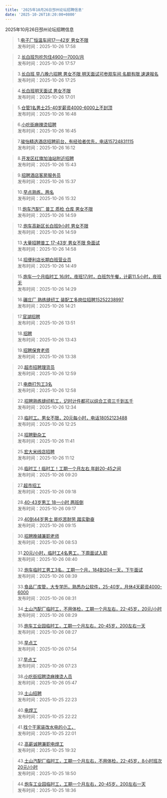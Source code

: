 ```yaml
---
title: '2025年10月26日邳州论坛招聘信息'
date: '2025-10-26T18:20:00+0800'
---
```

2025年10月26日邳州论坛招聘信息
<!--more-->
>1.[电子厂恒温车间17—42岁 男女不限](https://www.pzzc.net/forum.php?mod=viewthread&tid=10555618)<br>
>发布时间：2025-10-26 17:58

>2.[长白班包吃包住4900—7000/月](https://www.pzzc.net/forum.php?mod=viewthread&tid=10555617)<br>
>发布时间：2025-10-26 17:57

>3.[长白班 早八晚六招聘  男女不限  明天面试可参观车间  名额有限 速速报名](https://www.pzzc.net/forum.php?mod=viewthread&tid=10555614)<br>
>发布时间：2025-10-26 17:25

>4.[长白班明天面试 男女不限](https://www.pzzc.net/forum.php?mod=viewthread&tid=10555608)<br>
>发布时间：2025-10-26 17:01

>5.[仓管1名男士25-40岁薪资4000-6000上不封顶](https://www.pzzc.net/forum.php?mod=viewthread&tid=10555606)<br>
>发布时间：2025-10-26 16:48

>6.[小吃街麻辣烫招聘](https://www.pzzc.net/forum.php?mod=viewthread&tid=10555605)<br>
>发布时间：2025-10-26 16:45

>7.[骏怡精选酒店招聘前台，有经验者优先，电话15724831115](https://www.pzzc.net/forum.php?mod=viewthread&tid=10555601)<br>
>发布时间：2025-10-26 16:12

>8.[开发区红旗加油站附近招聘](https://www.pzzc.net/forum.php?mod=viewthread&tid=10555596)<br>
>发布时间：2025-10-26 15:43

>9.[招聘酒店客房服务员](https://www.pzzc.net/forum.php?mod=viewthread&tid=10555592)<br>
>发布时间：2025-10-26 15:37

>10.[早点熟练，两名](https://www.pzzc.net/forum.php?mod=viewthread&tid=10555591)<br>
>发布时间：2025-10-26 15:32

>11.[炮车汽配厂 普工 质检 仓库 男女不限](https://www.pzzc.net/forum.php?mod=viewthread&tid=10555583)<br>
>发布时间：2025-10-26 14:59

>12.[炮车高新区长白班9小时  男女不限](https://www.pzzc.net/forum.php?mod=viewthread&tid=10555582)<br>
>发布时间：2025-10-26 14:59

>13.[大量招聘普工 17-43岁 男女不限  免面试](https://www.pzzc.net/forum.php?mod=viewthread&tid=10555581)<br>
>发布时间：2025-10-26 14:58

>14.[招便利店长期白班营业员](https://www.pzzc.net/forum.php?mod=viewthread&tid=10555578)<br>
>发布时间：2025-10-26 14:49

>15.[炮车一个月临时工  16/时，夜班17/时，白班包午餐，计薪11.5小时，夜班无](https://www.pzzc.net/forum.php?mod=viewthread&tid=10555573)<br>
>发布时间：2025-10-26 14:29

>16.[碾庄厂 熟练缝纫工  装配工多岗位招聘15252238997](https://www.pzzc.net/forum.php?mod=viewthread&tid=10555572)<br>
>发布时间：2025-10-26 14:21

>17.[官湖招聘](https://www.pzzc.net/forum.php?mod=viewthread&tid=10555571)<br>
>发布时间：2025-10-26 13:51

>18.[招聘](https://www.pzzc.net/forum.php?mod=viewthread&tid=10555569)<br>
>发布时间：2025-10-26 13:43

>19.[招聘保育老师](https://www.pzzc.net/forum.php?mod=viewthread&tid=10555567)<br>
>发布时间：2025-10-26 13:38

>20.[超市招聘理货员](https://www.pzzc.net/forum.php?mod=viewthread&tid=10555564)<br>
>发布时间：2025-10-26 12:59

>21.[电商打包工3名](https://www.pzzc.net/forum.php?mod=viewthread&tid=10555563)<br>
>发布时间：2025-10-26 12:58

>22.[招聘熟练缝纫机工，记时计件都可以综合工资三千到五千](https://www.pzzc.net/forum.php?mod=viewthread&tid=10555553)<br>
>发布时间：2025-10-26 12:34

>23.[临时工。男女不限，20元每小时，电话18052123488](https://www.pzzc.net/forum.php?mod=viewthread&tid=10555544)<br>
>发布时间：2025-10-26 12:25

>24.[招聘勤杂工](https://www.pzzc.net/forum.php?mod=viewthread&tid=10555540)<br>
>发布时间：2025-10-26 11:41

>25.[宏大米线店招聘](https://www.pzzc.net/forum.php?mod=viewthread&tid=10555537)<br>
>发布时间：2025-10-26 11:12

>26.[临时工！临时工！工期一个月左右 年龄20-45之间](https://www.pzzc.net/forum.php?mod=viewthread&tid=10555523)<br>
>发布时间：2025-10-26 09:20

>27.[超市招工](https://www.pzzc.net/forum.php?mod=viewthread&tid=10555522)<br>
>发布时间：2025-10-26 09:18

>28.[40-43岁男工 18一小时 两班倒](https://www.pzzc.net/forum.php?mod=viewthread&tid=10555521)<br>
>发布时间：2025-10-26 09:17

>29.[40到44岁男士 能吃苦耐劳 踏实勤奋](https://www.pzzc.net/forum.php?mod=viewthread&tid=10555520)<br>
>发布时间：2025-10-26 09:15

>30.[招聘晚辅兼职老师](https://www.pzzc.net/forum.php?mod=viewthread&tid=10555514)<br>
>发布时间：2025-10-26 08:53

>31.[20元/小时，临时工4名男工，下周面试入职](https://www.pzzc.net/forum.php?mod=viewthread&tid=10555507)<br>
>发布时间：2025-10-26 08:40

>32.[炮车临时工男工3名，工期一个月，184到204一天，下午面试](https://www.pzzc.net/forum.php?mod=viewthread&tid=10555506)<br>
>发布时间：2025-10-26 08:39

>33.[食品厂库管，大专学历，熟悉办公软件，25-40岁，月休4天薪资4000-6000](https://www.pzzc.net/forum.php?mod=viewthread&tid=10555505)<br>
>发布时间：2025-10-26 08:31

>34.[土山汽配厂临时工，不用体检，工期一个月左右，22-45岁，20元/小时](https://www.pzzc.net/forum.php?mod=viewthread&tid=10555500)<br>
>发布时间：2025-10-26 08:29

>35.[炮车工业园临时工，工期一个月左右，20-45岁，200左右一天](https://www.pzzc.net/forum.php?mod=viewthread&tid=10555499)<br>
>发布时间：2025-10-26 08:27

>36.[早点工](https://www.pzzc.net/forum.php?mod=viewthread&tid=10555492)<br>
>发布时间：2025-10-26 07:54

>37.[早点工](https://www.pzzc.net/forum.php?mod=viewthread&tid=10555491)<br>
>发布时间：2025-10-26 07:23

>38.[小吃街招聘烫麻辣烫人员](https://www.pzzc.net/forum.php?mod=viewthread&tid=10555486)<br>
>发布时间：2025-10-26 05:47

>39.[土山招聘](https://www.pzzc.net/forum.php?mod=viewthread&tid=10555480)<br>
>发布时间：2025-10-25 22:23

>40.[电焊工](https://www.pzzc.net/forum.php?mod=viewthread&tid=10555479)<br>
>发布时间：2025-10-25 22:22

>41.[找个干家装改水电的小工，](https://www.pzzc.net/forum.php?mod=viewthread&tid=10555477)<br>
>发布时间：2025-10-25 22:01

>42.[高薪诚聘兼职电焊工](https://www.pzzc.net/forum.php?mod=viewthread&tid=10555463)<br>
>发布时间：2025-10-25 19:32

>43.[土山汽配厂临时工，工期一个月左右，不用体检，22-45岁，8小时班次20元/小时](https://www.pzzc.net/forum.php?mod=viewthread&tid=10555460)<br>
>发布时间：2025-10-25 18:50

>44.[炮车工业园临时工，工期一个月左右，20-45岁，200左右一天](https://www.pzzc.net/forum.php?mod=viewthread&tid=10555457)<br>
>发布时间：2025-10-25 18:36

